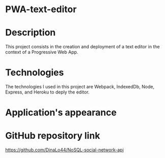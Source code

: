 # PWA-text-editor

# Description
This project consists in the creation and deployment of a text editor in the context of a Progressive Web App. 

# Technologies
The technologies I used in this project are Webpack, IndexedDb, Node, Express, and Heroku to deply the editor.   

# Application's appearance 

# GitHub repository link

https://github.com/DinaLo44/NoSQL-social-network-api
